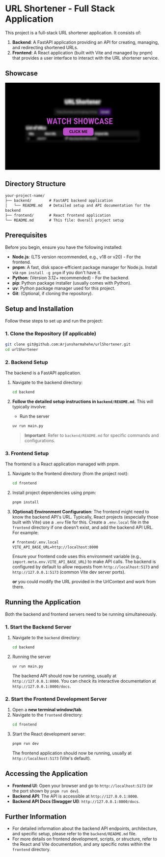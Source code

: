 # URL Shortener - Full Stack Application

This project is a full-stack URL shortener application. It consists of:

1.  **Backend**: A FastAPI application providing an API for creating, managing, and redirecting shortened URLs.
2.  **Frontend**: A React application (built with Vite and managed by pnpm) that provides a user interface to interact with the URL shortener service.

## Showcase
[![Thumbnail](./showcase/thumbnail.png)](https://youtu.be/uFi1hp9uP6A)

## Directory Structure

```
your-project-name/
├── backend/        # FastAPI backend application
│   └── README.md   # Detailed setup and API documentation for the backend
├── frontend/       # React frontend application
└── README.md       # This file: Overall project setup
```

## Prerequisites

Before you begin, ensure you have the following installed:

*   **Node.js**: (LTS version recommended, e.g., v18 or v20) - For the frontend.
*   **pnpm**: A fast, disk space-efficient package manager for Node.js. Install via `npm install -g pnpm` if you don't have it.
*   **Python**: (Version 3.12+ recommended) - For the backend.
*   **pip**: Python package installer (usually comes with Python).
*   **uv**: Python package manager used for this project.
*   **Git**: (Optional, if cloning the repository).

## Setup and Installation

Follow these steps to set up and run the project:

### 1. Clone the Repository (if applicable)

```bash
git clone git@github.com:Arjunsharmahehe/urlShortener.git
cd urlShortener
```

### 2. Backend Setup

The backend is a FastAPI application.

1.  Navigate to the backend directory:
    ```bash
    cd backend
    ```
2.  **Follow the detailed setup instructions in `backend/README.md`**. This will typically involve:
    * Run the server
    ```bash
    uv run main.py
    ```

    > **Important**: Refer to `backend/README.md` for specific commands and configurations.

### 3. Frontend Setup

The frontend is a React application managed with pnpm.

1.  Navigate to the frontend directory (from the project root):
    ```bash
    cd frontend
    ```
2.  Install project dependencies using pnpm:
    ```bash
    pnpm install
    ```
3.  **(Optional) Environment Configuration**:
    The frontend might need to know the backend API's URL. Typically, React projects (especially those built with Vite) use a `.env` file for this. Create a `.env.local` file in the `frontend` directory if one doesn't exist, and add the backend API URL. For example:
    ```env
    # frontend/.env.local
    VITE_API_BASE_URL=http://localhost:8000
    ```
    Ensure your frontend code uses this environment variable (e.g., `import.meta.env.VITE_API_BASE_URL`) to make API calls. The backend is configured by default to allow requests from `http://localhost:5173` and `http://127.0.0.1:5173` (common Vite dev server ports).

    **or** you could modify the URL provided in the UrlContext and work from there.

## Running the Application

Both the backend and frontend servers need to be running simultaneously.

### 1. Start the Backend Server

1.  Navigate to the `backend` directory:
    ```bash
    cd backend
    ```
2.  Running the server
    ```bash
    uv run main.py
    ```
    The backend API should now be running, usually at `http://127.0.0.1:8000`. You can check its interactive documentation at `http://127.0.0.1:8000/docs`.

### 2. Start the Frontend Development Server

1.  Open a **new terminal window/tab**.
2.  Navigate to the `frontend` directory:
    ```bash
    cd frontend
    ```
3.  Start the React development server:
    ```bash
    pnpm run dev
    ```
    The frontend application should now be running, usually at `http://localhost:5173` (Vite's default).

## Accessing the Application

*   **Frontend UI**: Open your browser and go to `http://localhost:5173` (or the port shown by `pnpm run dev`).
*   **Backend API**: The API is accessible at `http://127.0.0.1:8000`.
*   **Backend API Docs (Swagger UI)**: `http://127.0.0.1:8000/docs`.

## Further Information

*   For detailed information about the backend API endpoints, architecture, and specific setup, please refer to the `backend/README.md` file.
*   For more details on frontend development, scripts, or structure, refer to the React and Vite documentation, and any specific notes within the `frontend` directory.
